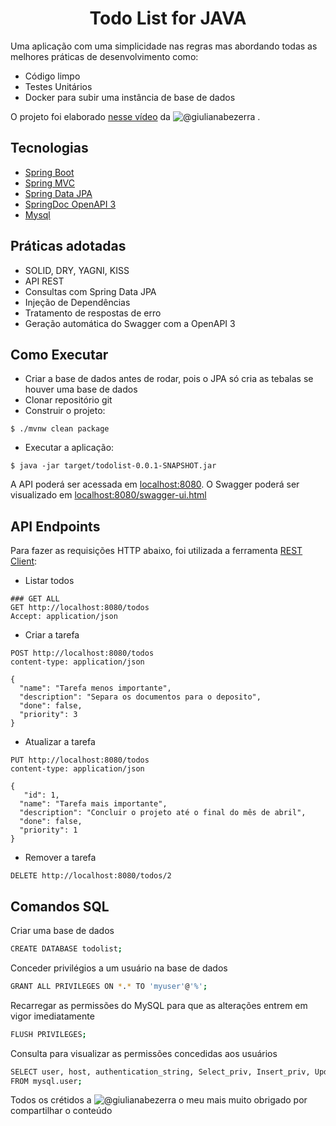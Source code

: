 <h1 align="center">
  Todo List for JAVA
</h1>

Uma aplicação com uma simplicidade nas regras mas abordando todas as melhores práticas de desenvolvimento como:

- Código limpo
- Testes Unitários
- Docker para subir uma instância de base de dados

O projeto foi elaborado [nesse vídeo](https://youtu.be/IjProDV001o) da <img src="https://img.shields.io/static/v1?label=Youtube&message=@giulianabezerra&color=8257E5&labelColor=000000" alt="@giulianabezerra" /> .


## Tecnologias
 
- [Spring Boot](https://spring.io/projects/spring-boot)
- [Spring MVC](https://docs.spring.io/spring-framework/reference/web/webmvc.html)
- [Spring Data JPA](https://spring.io/projects/spring-data-jpa)
- [SpringDoc OpenAPI 3](https://springdoc.org/v2/#spring-webflux-support)
- [Mysql](https://dev.mysql.com/downloads/)

## Práticas adotadas

- SOLID, DRY, YAGNI, KISS
- API REST
- Consultas com Spring Data JPA
- Injeção de Dependências
- Tratamento de respostas de erro
- Geração automática do Swagger com a OpenAPI 3


## Como Executar
- Criar a base de dados antes de rodar, pois o JPA só cria as tebalas se houver uma base de dados
- Clonar repositório git
- Construir o projeto:
```
$ ./mvnw clean package
```
- Executar a aplicação:
```
$ java -jar target/todolist-0.0.1-SNAPSHOT.jar
```

A API poderá ser acessada em [localhost:8080](http://localhost:8080).
O Swagger poderá ser visualizado em [localhost:8080/swagger-ui.html](http://localhost:8080/swagger-ui.html)


## API Endpoints

Para fazer as requisições HTTP abaixo, foi utilizada a ferramenta [REST Client](https://github.com/Huachao/vscode-restclient):

- Listar todos
```
### GET ALL
GET http://localhost:8080/todos
Accept: application/json
```

- Criar a tarefa
```
POST http://localhost:8080/todos
content-type: application/json

{
  "name": "Tarefa menos importante",
  "description": "Separa os documentos para o deposito",
  "done": false,
  "priority": 3
}
```

-  Atualizar a tarefa
```
PUT http://localhost:8080/todos
content-type: application/json

{
   "id": 1,
  "name": "Tarefa mais importante",
  "description": "Concluir o projeto até o final do mês de abril",
  "done": false,
  "priority": 1
}
```
- Remover a tarefa
```
DELETE http://localhost:8080/todos/2
```


## Comandos SQL 

Criar uma base de dados
```bash
CREATE DATABASE todolist;
```

Conceder privilégios a um usuário na base de dados
```bash
GRANT ALL PRIVILEGES ON *.* TO 'myuser'@'%';
```

Recarregar as permissões do MySQL para que as alterações entrem em vigor imediatamente
```bash
FLUSH PRIVILEGES;
```

Consulta para visualizar as permissões concedidas aos usuários
```bash
SELECT user, host, authentication_string, Select_priv, Insert_priv, Update_priv, Delete_priv, Create_priv, Drop_priv, Grant_priv, References_priv, Alter_priv, Create_tmp_table_priv, Lock_tables_priv, Create_view_priv, Show_view_priv, Create_routine_priv, Alter_routine_priv, Execute_priv, Event_priv, Trigger_priv 
FROM mysql.user;
```

Todos os crétidos a <img src="https://img.shields.io/static/v1?label=Youtube&message=@giulianabezerra&color=8257E5&labelColor=000000" alt="@giulianabezerra" /> o meu mais muito obrigado por compartilhar o conteúdo